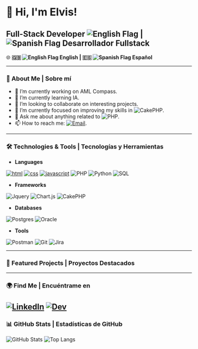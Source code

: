 # 👋 Hi, I'm Elvis!

## Full-Stack Developer ![English Flag](https://flagsapi.com/GB/flat/16.png) | ![Spanish Flag](https://flagsapi.com/ES/flat/16.png) Desarrollador Fullstack

🌐 **🇬🇧 ![English Flag](https://flagcdn.com/16x12/gb.png) English | 🇪🇸 ![Spanish Flag](https://flagcdn.com/16x12/es.png) Español**

---

### 🚀 About Me | Sobre mí

- 🔭 I’m currently working on AML Compass.
- 🌱 I’m currently learning IA.
- 👯 I’m looking to collaborate on interesting projects.
- 🤔 I’m currently focused on improving my skills in ![CakePHP](https://img.shields.io/badge/-cakephp-C92735?style=flat&logo=cakephp&logoColor=white).
- 💬 Ask me about anything related to ![PHP](https://img.shields.io/badge/-Php-396c94?style=flat&logo=Php&logoColor=white).
- 📫 How to reach me: [![Email](https://img.shields.io/badge/-Email-FF6347?style=flat&logo=gmail&logoColor=white)](mailto:evazquez@optimacompass.com).

---

### 🛠️ Technologies & Tools | Tecnologías y Herramientas

- **Languages**

[![html](https://img.shields.io/badge/html-★★★-lightgrey?labelColor=E34F26&logo=HTML5&style=for-the-badge&logoColor=white)](https://www.w3schools.com/html)
[![css](https://img.shields.io/badge/css-★★★-lightgrey?labelColor=1572B6&logo=CSS3&style=for-the-badge&logoColor=white)](https://www.w3schools.com/css)
[![javascript](https://img.shields.io/badge/javascript-★★★-lightgrey?labelColor=F7DF1E&logo=JavaScript&style=for-the-badge&logoColor=black)](https://www.w3schools.com/js)
![PHP](https://img.shields.io/badge/PHP-★★★-lightgrey?labelColor=8993be&style=for-the-badge&logo=php&logoColor=white)
![Python](https://img.shields.io/badge/Python-★★★-lightgrey?labelColor=306998&style=for-the-badge&logo=python&logoColor=white)
![SQL](https://img.shields.io/badge/SQL-★★★-lightgrey?labelColor=00758F&style=for-the-badge&logo=sql&logoColor=white)

- **Frameworks**

![Jquery](https://img.shields.io/badge/Jquery-0769AD?style=for-the-badge&logo=Jquery&logoColor=white)
![Chart.js](https://img.shields.io/badge/Chart.js-fe819d?style=for-the-badge&logo=Chart.js&logoColor=white)
![CakePHP](https://img.shields.io/badge/cakephp-C92735?style=for-the-badge&logo=cakephp&logoColor=white)

- **Databases**

![Postgres](https://img.shields.io/badge/Postgresql-396c94?style=for-the-badge&logo=postgresql&logoColor=white)
![Oracle](https://img.shields.io/badge/Oracle-C74634?style=for-the-badge&logo=oracle&logoColor=white)

- **Tools**

![Postman](https://img.shields.io/badge/Postman-EF5B25?logo=postman&logoColor=white)
![Git](https://img.shields.io/badge/Git-F05032?logo=git&logoColor=white)
![Jira](https://img.shields.io/badge/Jira-0053cd?logo=jira&logoColor=white)

---

### 📌 Featured Projects | Proyectos Destacados



---

### 🌍 Find Me | Encuéntrame en

[![LinkedIn](https://img.shields.io/badge/-LinkedIn-0A66C2?style=flat&logo=linkedin&logoColor=white)](https://linkedin.com)
[![Dev](https://img.shields.io/badge/dev.to-0A0A0A?style=flat&logo=dev.to&logoColor=white)](https://dev.to/evazquez)
---

### 📊 GitHub Stats | Estadísticas de GitHub

![GitHub Stats](https://github-readme-stats.vercel.app/api?username=evazquez2025&show_icons=true&hide_title=true&count_private=true&hide=prs)
![Top Langs](https://github-readme-stats.vercel.app/api/top-langs/?username=evazquez2025&layout=compact&langs_count=8)
